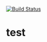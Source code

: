 [![Build Status](https://dev.azure.com/aaukhan/payever_task/_apis/build/status/aaukhan.test?branchName=master)](https://dev.azure.com/aaukhan/payever_task/_build/latest?definitionId=1&branchName=master)
# test
